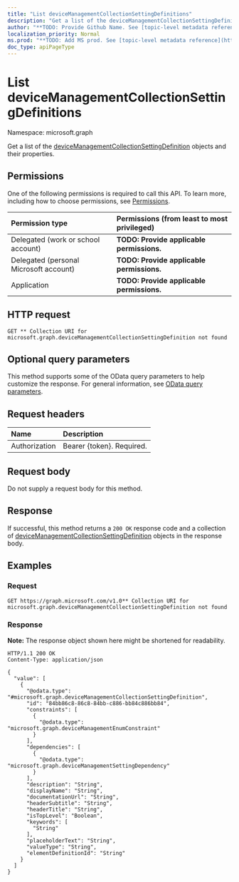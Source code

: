 ```yaml
---
title: "List deviceManagementCollectionSettingDefinitions"
description: "Get a list of the deviceManagementCollectionSettingDefinition objects and their properties."
author: "**TODO: Provide Github Name. See [topic-level metadata reference](https://msgo.azurewebsites.net/add/document/guidelines/metadata.html#topic-level-metadata)**"
localization_priority: Normal
ms.prod: "**TODO: Add MS prod. See [topic-level metadata reference](https://msgo.azurewebsites.net/add/document/guidelines/metadata.html#topic-level-metadata)**"
doc_type: apiPageType
---
```


# List deviceManagementCollectionSettingDefinitions
Namespace: microsoft.graph



Get a list of the [deviceManagementCollectionSettingDefinition](../resources/devicemanagementcollectionsettingdefinition.md) objects and their properties.

## Permissions
One of the following permissions is required to call this API. To learn more, including how to choose permissions, see [Permissions](/graph/permissions-reference).

|Permission type|Permissions (from least to most privileged)|
|:---|:---|
|Delegated (work or school account)|**TODO: Provide applicable permissions.**|
|Delegated (personal Microsoft account)|**TODO: Provide applicable permissions.**|
|Application|**TODO: Provide applicable permissions.**|

## HTTP request

<!-- {
  "blockType": "ignored"
}
-->
``` http
GET ** Collection URI for microsoft.graph.deviceManagementCollectionSettingDefinition not found
```

## Optional query parameters
This method supports some of the OData query parameters to help customize the response. For general information, see [OData query parameters](/graph/query-parameters).

## Request headers
|Name|Description|
|:---|:---|
|Authorization|Bearer {token}. Required.|

## Request body
Do not supply a request body for this method.

## Response

If successful, this method returns a `200 OK` response code and a collection of [deviceManagementCollectionSettingDefinition](../resources/devicemanagementcollectionsettingdefinition.md) objects in the response body.

## Examples

### Request
<!-- {
  "blockType": "request",
  "name": "list_devicemanagementcollectionsettingdefinition"
}
-->
``` http
GET https://graph.microsoft.com/v1.0** Collection URI for microsoft.graph.deviceManagementCollectionSettingDefinition not found
```


### Response
**Note:** The response object shown here might be shortened for readability.
<!-- {
  "blockType": "response",
  "truncated": true,
  "@odata.type": "Collection(microsoft.graph.deviceManagementCollectionSettingDefinition)"
}
-->
``` http
HTTP/1.1 200 OK
Content-Type: application/json

{
  "value": [
    {
      "@odata.type": "#microsoft.graph.deviceManagementCollectionSettingDefinition",
      "id": "84bb86c8-86c8-84bb-c886-bb84c886bb84",
      "constraints": [
        {
          "@odata.type": "microsoft.graph.deviceManagementEnumConstraint"
        }
      ],
      "dependencies": [
        {
          "@odata.type": "microsoft.graph.deviceManagementSettingDependency"
        }
      ],
      "description": "String",
      "displayName": "String",
      "documentationUrl": "String",
      "headerSubtitle": "String",
      "headerTitle": "String",
      "isTopLevel": "Boolean",
      "keywords": [
        "String"
      ],
      "placeholderText": "String",
      "valueType": "String",
      "elementDefinitionId": "String"
    }
  ]
}
```


